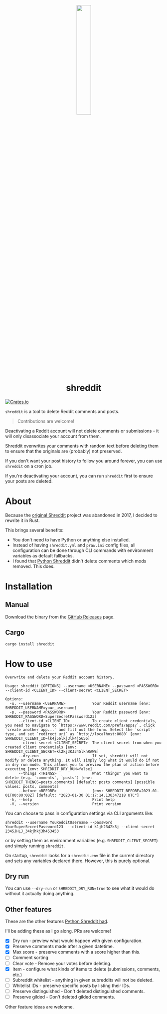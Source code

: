 <div align="center">
<img src="assets/shreddit.svg" width="30%">
<h1>shreddit</h1>
</div>

[![Crates.io](https://img.shields.io/crates/v/shreddit.svg)](https://crates.io/crates/shreddit)

`shreddit` is a tool to delete Reddit comments and posts.

> Contributions are welcome!

Deactivating a Reddit account will not delete comments or submissions - it will only disassociate your account from them.

Shreddit overwrites your comments with random text before deleting them to ensure that the originals are (probably) not preserved.

If you don't want your post history to follow you around forever, you can use `shreddit` on a cron job.

If you're deactivating your account, you can run `shreddit` first to ensure your posts are deleted.

# About

Because the [original Shreddit](https://github.com/x89/Shreddit) project was abandoned in 2017,
I decided to rewrite it in Rust.

This brings several benefits:

- You don't need to have Python or anything else installed.
- Instead of having `shreddit.yml` and `praw.ini` config files, all configuration can be done through CLI commands
with environment variables as default fallbacks.
- I found that [Python Shreddit](https://github.com/x89/Shreddit) didn't delete comments which mods removed. This does.

# Installation

## Manual

Download the binary from the [GitHub Releases](https://github.com/andrewbanchich/shreddit/releases) page.

## Cargo

`cargo install shreddit`

# How to use

```
Overwrite and delete your Reddit account history.

Usage: shreddit [OPTIONS] --username <USERNAME> --password <PASSWORD> --client-id <CLIENT_ID> --client-secret <CLIENT_SECRET>

Options:
  -u, --username <USERNAME>            Your Reddit username [env: SHREDDIT_USERNAME=your_username]
  -p, --password <PASSWORD>            Your Reddit password [env: SHREDDIT_PASSWORD=SuperSecretPassword123]
      --client-id <CLIENT_ID>          To create client credentials, you need to navigate to `https://www.reddit.com/prefs/apps/`, click `create another app...` and fill out the form. Select the `script` type, and set `redirect uri` as `http://localhost:8080` [env: SHREDDIT_CLIENT_ID=lk4j56lkj3lk4j5656]
      --client-secret <CLIENT_SECRET>  The client secret from when you created client credentials [env: SHREDDIT_CLIENT_SECRET=kl2kj3KJ345lkhRAWE]
      --dry-run                        If set, shreddit will not modify or delete anything. It will simply log what it would do if not in dry run mode. This allows you to preview the plan of action before executing [env: SHREDDIT_DRY_RUN=false]
      --things <THINGS>                What "things" you want to delete (e.g. `comments`, `posts`) [env: SHREDDIT_THINGS=posts,comments] [default: posts comments] [possible values: posts, comments]
      --before <BEFORE>                [env: SHREDDIT_BEFORE=2023-01-01T00:00:00Z] [default: "2023-01-30 01:17:14.130347218 UTC"]
  -h, --help                           Print help
  -V, --version                        Print version
```

You can choose to pass in configuration settings via CLI arguments like:

```
shreddit --username YouRedditUsername --password YourSuperSecretPassword123  --client-id k1jh2342k3j --client-secret 2345JHLJ_34kjhkj3h453453
```

or by setting them as environment variables (e.g. `SHREDDIT_CLIENT_SECRET`) and simply running `shreddit`.

On startup, `shreddit` looks for a `shreddit.env` file in the current directory and sets any variables declared there.
However, this is purely optional.

## Dry run

You can use `--dry-run` or `SHREDDIT_DRY_RUN=true` to see what it would do without it actually doing anything.

## Other features

These are the other features [Python Shreddit had](https://github.com/x89/Shreddit/blob/master/shreddit.yml.example).

I'll be adding these as I go along. PRs are welcome!

- [x] Dry run - preview what would happen with given configuration.
- [x] Preserve comments made after a given datetime.
- [x] Max score - preserve comments with a score higher than this.
- [ ] Comment sorting
- [ ] Clear vote - Remove your votes before deleting.
- [x] Item - configure what kinds of items to delete (submissions, comments, etc.)
- [ ] Subreddit whitelist - anything in given subreddits will not be deleted.
- [ ] Whitelist IDs - preserve specific posts by listing their IDs.
- [ ] Preserve distinguished - Don't deleted distinguished comments.
- [ ] Preserve gilded - Don't deleted gilded comments.

Other feature ideas are welcome.
